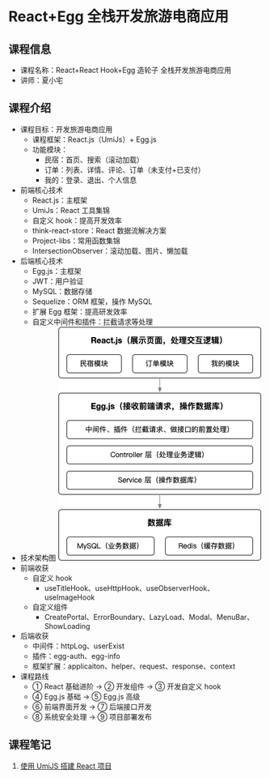 # React+Egg 全栈开发旅游电商应用

## 课程信息

- 课程名称：React+React Hook+Egg 造轮子 全栈开发旅游电商应用
- 讲师：夏小宅

## 课程介绍

- 课程目标：开发旅游电商应用
  - 课程框架：React.js（UmiJs）+ Egg.js
  - 功能模块：
    - 民宿：首页、搜索（滚动加载）
    - 订单：列表、详情、评论、订单（未支付+已支付）
    - 我的：登录、退出、个人信息
- 前端核心技术
  - React.js：主框架
  - UmiJs：React 工具集锦
  - 自定义 hook：提高开发效率
  - think-react-store：React 数据流解决方案
  - Project-libs：常用函数集锦
  - IntersectionObserver：滚动加载、图片、懒加载
- 后端核心技术
  - Egg.js：主框架
  - JWT：用户验证
  - MySQL：数据存储
  - Sequelize：ORM 框架，操作 MySQL
  - 扩展 Egg 框架：提高研发效率
  - 自定义中间件和插件：拦截请求等处理
- 技术架构图
  ![react-egg-architecture](assets/react-egg-architecture.png)
- 前端收获
  - 自定义 hook
    - useTitleHook、useHttpHook、useObserverHook、useImageHook
  - 自定义组件
    - CreatePortal、ErrorBoundary、LazyLoad、Modal、MenuBar、ShowLoading
- 后端收获
  - 中间件：httpLog、userExist
  - 插件：egg-auth、egg-info
  - 框架扩展：applicaiton、helper、request、response、context
- 课程路线
  - ① React 基础进阶 → ② 开发组件 → ③ 开发自定义 hook
  - ④ Egg.js 基础 → ⑤ Egg.js 高级
  - ⑥ 前端界面开发 → ⑦ 后端接口开发
  - ⑧ 系统安全处理 → ⑨ 项目部署发布

## 课程笔记

1. [使用 UmiJS 搭建 React 项目](umijs.md)
